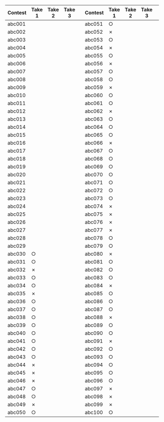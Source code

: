 | Contest | Take 1 | Take 2 | Take 3 |   | Contest | Take 1 | Take 2 | Take 3 |   | Contest | Take 1 | Take 2 | Take 3 |   | Contest | Take 1 | Take 2 | Take 3 |   | Contest | Take 1 | Take 2 | Take 3 |   | Contest | Take 1 | Take 2 | Take 3 |
|---------|--------|--------|--------|---|---------|--------|--------|--------|---|---------|--------|--------|--------|---|---------|--------|--------|--------|---|---------|--------|--------|--------|---|---------|--------|--------|--------|
| abc001  |        |        |        |   | abc051  | ○      |        |        |   | abc101  | ✗      |        |        |   | abc151  | ○      | ○      |        |   | abc201  |        |        |        |   | abc301  |        |        |        |
| abc002  |        |        |        |   | abc052  | ✗      |        |        |   | abc102  | ✗      |        |        |   | abc152  | ○      | ○      |        |   | abc202  |        |        |        |   | abc302  |        |        |        |
| abc003  |        |        |        |   | abc053  | ○      |        |        |   | abc103  | ○      |        |        |   | abc153  | ○      | ○      |        |   | abc203  |        |        |        |   | abc303  |        |        |        |
| abc004  |        |        |        |   | abc054  | ✗      |        |        |   | abc104  | ✗      |        |        |   | abc154  | ○      | ○      |        |   | abc204  |        |        |        |   | abc304  |        |        |        |
| abc005  |        |        |        |   | abc055  | ○      |        |        |   | abc105  | ✗      |        |        |   | abc155  | ○      | ○      |        |   | abc205  |        |        |        |   | abc305  |        |        |        |
| abc006  |        |        |        |   | abc056  | ✗      |        |        |   | abc106  | ○      |        |        |   | abc156  | ○      | ○      |        |   | abc206  |        |        |        |   | abc306  |        |        |        |
| abc007  |        |        |        |   | abc057  | ○      |        |        |   | abc107  | ○      |        |        |   | abc157  | ○      | ○      |        |   | abc207  |        |        |        |   | abc307  |        |        |        |
| abc008  |        |        |        |   | abc058  | ○      |        |        |   | abc108  | ○      |        |        |   | abc158  | ○      | ○      |        |   | abc208  |        |        |        |   | abc308  |        |        |        |
| abc009  |        |        |        |   | abc059  | ✗      |        |        |   | abc109  | ○      |        |        |   | abc159  | ○      | ○      |        |   | abc209  |        |        |        |   | abc309  |        |        |        |
| abc010  |        |        |        |   | abc060  | ○      |        |        |   | abc110  | ✗      |        |        |   | abc160  | ○      | ○      |        |   | abc210  |        |        |        |   | abc310  |        |        |        |
| abc011  |        |        |        |   | abc061  | ○      |        |        |   | abc111  | ✗      |        |        |   | abc161  | ○      | ○      |        |   | abc211  |        |        |        |   | abc311  |        |        |        |
| abc012  |        |        |        |   | abc062  | ✗      |        |        |   | abc112  | ✗      |        |        |   | abc162  | ○      | ○      |        |   | abc212  |        |        |        |   | abc312  |        |        |        |
| abc013  |        |        |        |   | abc063  | ○      |        |        |   | abc113  | ✗      |        |        |   | abc163  | ○      | ○      |        |   | abc213  |        |        |        |   | abc313  |        |        |        |
| abc014  |        |        |        |   | abc064  | ○      |        |        |   | abc114  | ○      |        |        |   | abc164  | ○      | ○      |        |   | abc214  |        |        |        |   | abc314  |        |        |        |
| abc015  |        |        |        |   | abc065  | ○      |        |        |   | abc115  | ○      |        |        |   | abc165  | ○      | ○      |        |   | abc215  |        |        |        |   | abc315  |        |        |        |
| abc016  |        |        |        |   | abc066  | ✗      |        |        |   | abc116  | ✗      |        |        |   | abc166  | ○      | ○      |        |   | abc216  |        |        |        |   | abc316  |        |        |        |
| abc017  |        |        |        |   | abc067  | ○      |        |        |   | abc117  | ✗      |        |        |   | abc167  | ○      | ○      |        |   | abc217  |        |        |        |   | abc317  |        |        |        |
| abc018  |        |        |        |   | abc068  | ○      |        |        |   | abc118  | ✗      |        |        |   | abc168  | ○      | ○      |        |   | abc218  |        |        |        |   | abc318  |        |        |        |
| abc019  |        |        |        |   | abc069  | ○      |        |        |   | abc119  | ✗      |        |        |   | abc169  | ✗      |        |        |   | abc219  |        |        |        |   | abc319  |        |        |        |
| abc020  |        |        |        |   | abc070  | ○      |        |        |   | abc120  | ○      |        |        |   | abc170  | ✗      |        |        |   | abc220  |        |        |        |   | abc320  |        |        |        |
| abc021  |        |        |        |   | abc071  | ○      |        |        |   | abc121  | ○      |        |        |   | abc171  | ✗      |        |        |   | abc221  |        |        |        |   | abc321  |        |        |        |
| abc022  |        |        |        |   | abc072  | ○      |        |        |   | abc122  | ✗      |        |        |   | abc172  | ✗      |        |        |   | abc222  |        |        |        |   | abc322  |        |        |        |
| abc023  |        |        |        |   | abc073  | ○      |        |        |   | abc123  | ✗      |        |        |   | abc173  | ✗      |        |        |   | abc223  |        |        |        |   | abc323  |        |        |        |
| abc024  |        |        |        |   | abc074  | ✗      |        |        |   | abc124  | ○      |        |        |   | abc174  | ✗      |        |        |   | abc224  |        |        |        |   | abc324  |        |        |        |
| abc025  |        |        |        |   | abc075  | ✗      |        |        |   | abc125  | ✗      |        |        |   | abc175  | ✗      |        |        |   | abc225  |        |        |        |   | abc325  |        |        |        |
| abc026  |        |        |        |   | abc076  | ✗      |        |        |   | abc126  | ✗      |        |        |   | abc176  | ○      | ○      |        |   | abc226  |        |        |        |   | abc326  |        |        |        |
| abc027  |        |        |        |   | abc077  | ✗      |        |        |   | abc127  | ○      |        |        |   | abc177  | ○      | ○      |        |   | abc227  |        |        |        |   | abc327  |        |        |        |
| abc028  |        |        |        |   | abc078  | ○      |        |        |   | abc128  | ✗      |        |        |   | abc178  | ✗      |        |        |   | abc228  |        |        |        |   | abc328  |        |        |        |
| abc029  |        |        |        |   | abc079  | ○      |        |        |   | abc129  | ✗      |        |        |   | abc179  | ○      | ○      |        |   | abc229  |        |        |        |   | abc329  |        |        |        |
| abc030  | ○      |        |        |   | abc080  | ✗      |        |        |   | abc130  | ✗      |        |        |   | abc180  | ○      | ○      |        |   | abc230  |        |        |        |   | abc330  |        |        |        |
| abc031  | ○      |        |        |   | abc081  | ○      |        |        |   | abc131  | ✗      |        |        |   | abc181  | ✗      | ○      |        |   | abc231  |        |        |        |   | abc331  |        |        |        |
| abc032  | ✗      |        |        |   | abc082  | ○      |        |        |   | abc132  | ○      |        |        |   | abc182  | ✗      | ○      |        |   | abc232  |        |        |        |   | abc332  |        |        |        |
| abc033  | ○      |        |        |   | abc083  | ○      |        |        |   | abc133  | ○      |        |        |   | abc183  | ○      | ○      |        |   | abc233  |        |        |        |   | abc333  |        |        |        |
| abc034  | ○      |        |        |   | abc084  | ✗      |        |        |   | abc134  | ○      |        |        |   | abc184  | ○      |        |        |   | abc234  |        |        |        |   | abc334  |        |        |        |
| abc035  | ✗      |        |        |   | abc085  | ○      |        |        |   | abc135  | ✗      |        |        |   | abc185  | ○      | ○      |        |   | abc235  |        |        |        |   | abc335  |        |        |        |
| abc036  | ○      |        |        |   | abc086  | ○      |        |        |   | abc136  | ✗      |        |        |   | abc186  | ○      | ○      |        |   | abc236  |        |        |        |   | abc336  |        |        |        |
| abc037  | ○      |        |        |   | abc087  | ○      |        |        |   | abc137  | ✗      |        |        |   | abc187  | ○      | ○      |        |   | abc237  |        |        |        |   | abc337  |        |        |        |
| abc038  | ○      |        |        |   | abc088  | ✗      |        |        |   | abc138  | ○      | ○      |        |   | abc188  | ✗      | ○      |        |   | abc238  |        |        |        |   | abc338  |        |        |        |
| abc039  | ○      |        |        |   | abc089  | ○      |        |        |   | abc139  | ○      | ○      |        |   | abc189  | ○      | ○      |        |   | abc239  |        |        |        |   | abc339  |        |        |        |
| abc040  | ○      |        |        |   | abc090  | ○      |        |        |   | abc140  | ○      | ○      |        |   | abc190  |        |        |        |   | abc240  |        |        |        |   | abc340  |        |        |        |
| abc041  | ○      |        |        |   | abc091  | ✗      |        |        |   | abc141  | ○      | ○      |        |   | abc191  |        |        |        |   | abc241  |        |        |        |   | abc341  |        |        |        |
| abc042  | ○      |        |        |   | abc092  | ○      |        |        |   | abc142  | ○      | ○      |        |   | abc192  |        |        |        |   | abc242  |        |        |        |   | abc342  |        |        |        |
| abc043  | ○      |        |        |   | abc093  | ○      |        |        |   | abc143  | ○      | ○      |        |   | abc193  |        |        |        |   | abc243  |        |        |        |   | abc343  |        |        |        |
| abc044  | ✗      |        |        |   | abc094  | ○      |        |        |   | abc144  | ○      | ○      |        |   | abc194  |        |        |        |   | abc244  |        |        |        |   | abc344  |        |        |        |
| abc045  | ✗      |        |        |   | abc095  | ○      |        |        |   | abc145  | ○      | ○      |        |   | abc195  |        |        |        |   | abc245  |        |        |        |   | abc345  |        |        |        |
| abc046  | ✗      |        |        |   | abc096  | ○      |        |        |   | abc146  | ✗      |        |        |   | abc196  |        |        |        |   | abc246  |        |        |        |   | abc346  |        |        |        |
| abc047  | ○      |        |        |   | abc097  | ✗      |        |        |   | abc147  | ✗      |        |        |   | abc197  |        |        |        |   | abc247  |        |        |        |   | abc347  |        |        |        |
| abc048  | ○      |        |        |   | abc098  | ✗      |        |        |   | abc148  | ○      | ○      |        |   | abc198  |        |        |        |   | abc248  |        |        |        |   | abc348  |        |        |        |
| abc049  | ✗      |        |        |   | abc099  | ✗      |        |        |   | abc149  | ○      | ○      |        |   | abc199  |        |        |        |   | abc249  |        |        |        |   | abc349  |        |        |        |
| abc050  | ○      |        |        |   | abc100  | ○      |        |        |   | abc150  | ○      | ○      |        |   | abc200  |        |        |        |   | abc250  |        |        |        |   | abc350  |        |        |        |